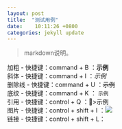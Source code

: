 ```yaml
---
layout: post
title:  "测试用例"
date:    10:11:26 +0800
categories: jekyll update
---
```

>markdown说明。    

加粗 - 快捷键：command + B ：**示例**  
斜体 - 快捷键：command + I ：*示例*  
删除线 - 快捷键：command + U  ：~~示例~~  
底纹 - 快捷键：command + K ： `示例`  
引用 - 快捷键：control + Q ：>示例  
图片 - 快捷键：control + shift + I ：![](http://)  
链接 - 快捷键：control + shift + L：[](http://)  





